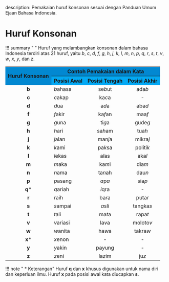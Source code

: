description: Pemakaian huruf konsonan sesuai dengan Panduan Umum Ejaan Bahasa Indonesia.

# Huruf Konsonan

!!! summary " "
    Huruf yang melambangkan konsonan dalam bahasa Indonesia terdiri atas 21 huruf, yaitu *b*, *c*, *d*, *f*, *g*, *h*, *j*, *k*, *l*, *m*, *n*, *p*, *q*, *r*, *s*, *t*, *v*, *w*, *x*, *y*, dan *z*.

<table>
  <colgroup>
  <tr>
    <th rowspan="2" style="text-align:center;vertical-align:middle;font-weight:700; background:#0288D1;">Huruf Konsonan</th>
    <th colspan="3" style="text-align:center;font-weight:700;background:#0288D1;">Contoh Pemakaian dalam Kata</th>
  </tr>
  <tr>
    <th style="font-weight:700;background:#03A9F4;">Posisi Awal</th>
    <th style="font-weight:700;background:#03A9F4;">Posisi Tengah</th>
    <th style="font-weight:700;background:#03A9F4;">Posisi Akhir</th>
  </tr>
  <tr>
    <td style="text-align: center"><strong>b</strong></td>
    <td><em>b</em>ahasa</td>
    <td style="text-align: center">se<em>b</em>ut</td>
    <td style="text-align: center">ada<em>b</em></td>
  </tr>
  <tr>
    <td style="text-align: center"><strong>c</strong></td>
    <td><em>c</em>akap</td>
    <td style="text-align: center">ka<em>c</em>a</td>
    <td style="text-align: center">-</td>
  </tr>
  <tr>
    <td style="text-align: center"><strong>d</strong></td>
    <td><em>d</em>ua</td>
    <td style="text-align: center">a<em>d</em>a</td>
    <td style="text-align: center">aba<em>d</em></td>
  </tr>
  <tr>
    <td style="text-align: center"><strong>f</strong></td>
    <td><em>f</em>akir</td>
    <td style="text-align: center">ka<em>f</em>an</td>
    <td style="text-align: center">maa<em>f</em></td>
  </tr>
  <tr>
    <td style="text-align: center"><strong>g</strong></td>
    <td><em>g</em>una</td>
    <td style="text-align: center">ti<em>g</em>a</td>
    <td style="text-align: center">gude<em>g</em></td>
  </tr>
  <tr>
    <td style="text-align: center"><strong>h</strong></td>
    <td><em>h</em>ari</td>
    <td style="text-align: center">sa<em>h</em>am</td>
    <td style="text-align: center">tua<em>h</em></td>
  </tr>
  <tr>
    <td style="text-align: center"><strong>j</strong></td>
    <td><em>j</em>alan</td>
    <td style="text-align: center">man<em>j</em>a</td>
    <td style="text-align: center">mikra<em>j</em></td>
  </tr>
  <tr>
    <td style="text-align: center"><strong>k</strong></td>
    <td><em>k</em>ami</td>
    <td style="text-align: center">pa<em>k</em>sa</td>
    <td style="text-align: center">politi<em>k</em></td>
  </tr>
  <tr>
    <td style="text-align: center"><strong>l</strong></td>
    <td><em>l</em>ekas</td>
    <td style="text-align: center">a<em>l</em>as</td>
    <td style="text-align: center">aka<em>l</em></td>
  </tr>
  <tr>
    <td style="text-align: center"><strong>m</strong></td>
    <td><em>m</em>aka</td>
    <td style="text-align: center">ka<em>m</em>i</td>
    <td style="text-align: center">dia<em>m</em></td>
  </tr>
  <tr>
    <td style="text-align: center"><strong>n</strong></td>
    <td><em>n</em>ama</td>
    <td style="text-align: center">ta<em>n</em>ah</td>
    <td style="text-align: center">dau<em>n</em></td>
  </tr>
  <tr>
    <td style="text-align: center"><strong>p</strong></td>
    <td><em>p</em>asang</td>
    <td style="text-align: center"><em>a</em>p<em>a</em></td>
    <td style="text-align: center">sia<em>p</em></td>
  </tr>
  <tr>
    <td style="text-align: center"><strong>q</strong>*</td>
    <td><em>q</em>ariah</td>
    <td style="text-align: center"><em>i</em>qra</td>
    <td style="text-align: center">-</td>
  </tr>
  <tr>
    <td style="text-align: center"><strong>r</strong></td>
    <td><em>r</em>aih</td>
    <td style="text-align: center">ba<em>r</em>a</td>
    <td style="text-align: center">puta<em>r</em></td>
  </tr>
  <tr>
    <td style="text-align: center"><strong>s</strong></td>
    <td><em>s</em>ampai</td>
    <td style="text-align: center"><em>a</em>sli</td>
    <td style="text-align: center">tangka<em>s</em></td>
  </tr>
  <tr>
    <td style="text-align: center"><strong>t</strong></td>
    <td><em>t</em>ali</td>
    <td style="text-align: center">ma<em>t</em>a</td>
    <td style="text-align: center">rapa<em>t</em></td>
  </tr>
  <tr>
    <td style="text-align: center"><strong>v</strong></td>
    <td><em>v</em>ariasi</td>
    <td style="text-align: center">la<em>v</em>a</td>
    <td style="text-align: center">moloto<em>v</em></td>
  </tr>
  <tr>
    <td style="text-align: center"><strong>w</strong></td>
    <td><em>w</em>anita</td>
    <td style="text-align: center">ha<em>w</em>a</td>
    <td style="text-align: center">takra<em>w</em></td>
  </tr>
  <tr>
    <td style="text-align: center"><strong>x</strong>*</td>
    <td><em>x</em>enon</td>
    <td style="text-align: center">-</td>
    <td style="text-align: center">-</td>
  </tr>
  <tr>
    <td style="text-align: center"><strong>y</strong></td>
    <td><em>y</em>akin</td>
    <td style="text-align: center">pa<em>y</em>ung</td>
    <td style="text-align: center">-</td>
  </tr>
  <tr>
    <td style="text-align: center"><strong>z</strong></td>
    <td><em>z</em>eni</td>
    <td style="text-align: center">la<em>z</em>im</td>
    <td style="text-align: center">ju<em>z</em></td>
  </tr>

</table>

!!! note " * Keterangan"
    Huruf <span class="penanda">**q**</span> dan <span class="penanda">**x**</span> khusus digunakan untuk nama diri dan keperluan ilmu. Huruf <span class="penanda">**x**</span> pada posisi awal kata diucapkan <span class="petanda">**s**</span>.


